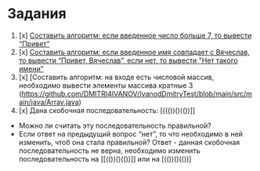 # Задания


1. [x] [Составить алгоритм: если введенное число больше 7, то вывести “Привет”](https://github.com/DMITRI4IVANOV/IvanodDmitryTest/blob/main/src/main/java/Hello.java)
2. [x] [Составить алгоритм: если введенное имя совпадает с Вячеслав, то вывести “Привет, Вячеслав”, если нет, то вывести "Нет такого имени"](https://github.com/DMITRI4IVANOV/IvanodDmitryTest/blob/main/src/main/java/Name.java)
3. [x] [Составить алгоритм: на входе есть числовой массив, необходимо вывести элементы массива кратные 3 (https://github.com/DMITRI4IVANOV/IvanodDmitryTest/blob/main/src/main/java/Array.java)
4. [x] Дана скобочная последовательность: [((())()(())]]
- Можно ли считать эту последовательность правильной?
- Если ответ на предыдущий вопрос “нет”, то что необходимо в ней изменить, чтоб она стала правильной?
  Ответ - данная скобочная последовательность не верна, необходимо изменить последовательность на [[(())()(())]] или на [(())()(())] 
